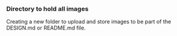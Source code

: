### Directory to hold all images

Creating a new folder to upload and store images to be part of the DESIGN.md or README.md file.
